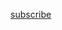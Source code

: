 [subscribe](abp:subscribe?location=https://ssl.bblck.me/blacklists/adblock-plus.txt&title=BarbBlock)
